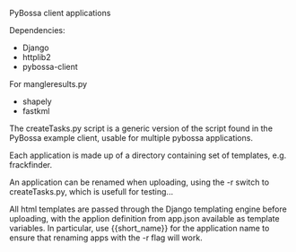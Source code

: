 PyBossa client applications

Dependencies:

* Django
* httplib2
* pybossa-client

For mangleresults.py

* shapely
* fastkml

The createTasks.py script is a generic version of the script found in the PyBossa example client, usable for multiple pybossa applications.

Each application is made up of a directory containing set of templates, e.g. frackfinder.

An application can be renamed when uploading, using the -r switch to createTasks.py, which is usefull for testing...

All html templates are passed through the Django templating engine before uploading, with the applion definition from app.json available as template variables.
In particular, use {{short_name}} for the application name to ensure that renaming apps with the -r flag will work.
